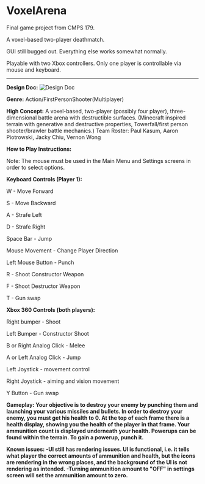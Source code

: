 VoxelArena
==========

Final game project from CMPS 179.

A voxel-based two-player deathmatch.

GUI still bugged out. Everything else works somewhat normally.

Playable with two Xbox controllers. Only one player is controllable via mouse and keyboard.

------------------------------------------------------



<b>Design Doc:</b>
![Design Doc](https://rawgit.com/apiotrow/VoxelArena/master/voxel_arena_design_doc.jpg)



<b>Genre:</b> Action/FirstPersonShooter(Multiplayer)


<b>High Concept:</b> A voxel-based, two-player (possibly four player), three-dimensional battle arena with destructible surfaces. (Minecraft inspired terrain with generative and destructive properties, Towerfall/first person shooter/brawler battle mechanics.)
Team Roster: Paul Kasum, Aaron Piotrowski, Jacky Chiu, Vernon Wong


<b>How to Play Instructions:</b>

Note: The mouse must be used in the Main Menu and Settings screens in order to select options.

<b>Keyboard Controls (Player 1):</b>

W - Move Forward

S - Move Backward

A - Strafe Left

D - Strafe Right

Space Bar - Jump

Mouse Movement - Change Player Direction

Left Mouse Button - Punch

R - Shoot Constructor Weapon

F - Shoot Destructor Weapon

T - Gun swap



<B>Xbox 360 Controls (both players):</b>

Right bumper - Shoot

Left Bumper - Constructor Shoot

B or Right Analog Click - Melee

A or Left Analog Click - Jump

Left Joystick  - movement control

Right Joystick - aiming and vision movement

Y Button - Gun swap



<b>Gameplay:<b>
Your objective is to destroy your enemy by punching them and launching your various missiles and bullets. In order to destroy your enemy, you must get his health to 0. At the top of each frame there is a health display, showing you the health of the player in that frame. Your ammunition count is displayed underneath your health. Powerups can be found within the terrain. To gain a powerup, punch it.


<b>Known issues:</b>
-UI still has rendering issues. UI is functional, i.e. it tells what player the correct amounts of ammunition and health, but the icons are rendering in the wrong places, and the background of the UI is not rendering as intended.
-Turning ammunition amount to "OFF" in settings screen will set the ammunition amount to zero.
